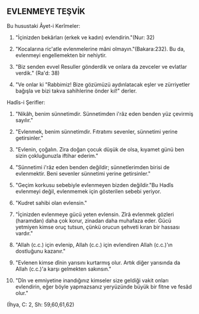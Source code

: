 ## EVLENMEYE TEŞVİK

Bu husustaki Âyet-i Kerîmeler:

1) "İçinizden bekârları (erkek ve kadın) evlendirin."(Nur: 32)

2) "Kocalarına ric'atle evlenmelerine mâni olmayın."(Bakara:232). Bu da, evlenmeyi engellemekten bir nehiytir.

3) "Biz senden evvel Resuller gönderdik ve onlara da zevceler ve evlatlar verdik." (Ra'd: 38)

4) "Ve onlar ki "Rabbimiz! Bize gözümüzü aydınlatacak eşler ve zürriyetler bağışla ve bizi takva sahihlerine önder kıl!" derler.

Hadîs-i Şerifler:

1) "Nikâh, benim sünnetimdir. Sünnetimden i'râz eden benden yüz çevirmiş sayılır."

2) "Evlenmek, benim sünnetimdir. Fıtratımı sevenler, sünneti­mi yerine getirsinler."

3) "Evlenin, çoğalın. Zira doğan çocuk düşük de olsa, kıyamet günü ben sizin çokluğunuzla iftihar ederim."

4) "Sünnetimi i'râz eden benden değildir; sünnetlerimden birisi de evlenmektir. Beni sevenler sünnetimi yerine getirsinler."

5) "Geçim korkusu sebebiyle evlenmeyen bizden değildir."Bu Hadîs evlenmeyi değil, evlenmemek için gösterilen sebebi yeriyor.

6) "Kudret sahibi olan evlensin."

7) "İçinizden evlenmeye gücü yeten evlensin. Zîrâ evlenmek gözleri (haramdan) daha çok korur, zinadan daha muhafaza eder. Gücü yetmiyen kimse oruç tutsun, çünkü orucun şehveti kıran bir hassası vardır."

8) "Allah (c.c.) için evlenip, Allah (c.c.) için evlendiren Allah (c.c.)'ın dostluğunu kazanır."

9) "Evlenen kimse dînin yarısını kurtarmış olur. Artık diğer yarısında da Allah (c.c.)'a karşı gelmekten sakınsın."

10) "Dîn ve emniyetine inandığınız kimseler size geldiği vakit onları evlendirin, eğer böyle yapmazsanız yeryüzünde büyük bir fitne ve fesâd olur."

(İhya, C: 2, Sh: 59,60,61,62)
